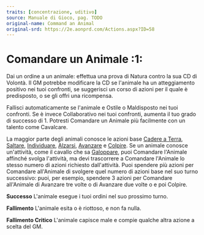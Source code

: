 ```yaml
---
traits: [concentrazione, uditivo]
source: Manuale di Gioco, pag. TODO
original-name: Command an Animal
original-srd: https://2e.aonprd.com/Actions.aspx?ID=58
---
```


# Comandare un Animale :1:

Dai un ordine a un animale: effettua una prova di Natura contro la sua CD di
Volontà. Il GM potrebbe modificare la CD se l'animale ha un atteggiamento
positivo nei tuoi confronti, se suggerisci un corso di azioni per il quale è
predisposto, o se gli offri una ricompensa.

Fallisci automaticamente se l'animale e Ostile o Maldisposto nei tuoi confronti.
Se è invece Collaborativo nei tuoi confronti, aumenta il tuo grado di successo
di 1. Potresti Comandare un Animale più facilmente con un talento come
Cavalcare.

La maggior parte degli animali conosce le azioni base
[Cadere a Terra](/azioni/base/cadere-a-terra), [Saltare](/azioni/base/saltare),
[Individuare](/azioni/base/individuare), [Alzarsi](/azioni/base/alzarsi),
[Avanzare](/azioni/base/avanzare) e [Colpire](/azioni/base/colpire). Se un
animale conosce un'attività, come il cavallo che sa
[Galoppare](/azioni/speciale/galoppo), puoi Comandare l'Animale affinché svolga
l'attività, ma devi trascorrere a Comandare l'Animale lo stesso numero di azioni
richiesto dall'attività. Puoi spendere più azioni per Comandare all'Animale di
svolgere quel numero di azioni base nel suo turno successivo: puoi, per esempio,
spendere 3 azioni per Comandare all'Animale di Avanzare tre volte o di Avanzare
due volte o e poi Colpire.

**Successo** L'animale esegue i tuoi ordini nel suo prossimo turno.

**Fallimento** L'animale esita o è riottoso, e non fa nulla.

**Fallimento Critico** L'animale capisce male e compie qualche altra azione a
scelta del GM.
